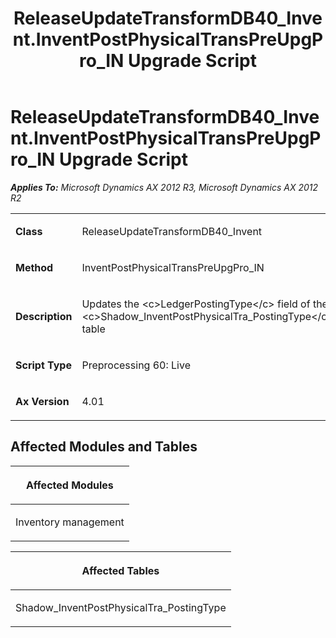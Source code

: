 ﻿---
title: ReleaseUpdateTransformDB40_Invent.InventPostPhysicalTransPreUpgPro_IN Upgrade Script
TOCTitle: ReleaseUpdateTransformDB40_Invent.InventPostPhysicalTransPreUpgPro_IN Upgrade Script
ms:assetid: 6146798f-4547-4c96-87b1-3834834d4197
ms:mtpsurl: https://msdn.microsoft.com/en-us/library/JJ719076(v=AX.60)
ms:contentKeyID: 49708616
ms.date: 05/18/2015
mtps_version: v=AX.60
---

# ReleaseUpdateTransformDB40\_Invent.InventPostPhysicalTransPreUpgPro\_IN Upgrade Script 


_**Applies To:** Microsoft Dynamics AX 2012 R3, Microsoft Dynamics AX 2012 R2_

<table>
<colgroup>
<col style="width: 50%" />
<col style="width: 50%" />
</colgroup>
<tbody>
<tr class="odd">
<td><p><strong>Class</strong></p></td>
<td><p>ReleaseUpdateTransformDB40_Invent</p></td>
</tr>
<tr class="even">
<td><p><strong>Method</strong></p></td>
<td><p>InventPostPhysicalTransPreUpgPro_IN</p></td>
</tr>
<tr class="odd">
<td><p><strong>Description</strong></p></td>
<td><p>Updates the &lt;c&gt;LedgerPostingType&lt;/c&gt; field of the &lt;c&gt;Shadow_InventPostPhysicalTra_PostingType&lt;/c&gt; table</p></td>
</tr>
<tr class="even">
<td><p><strong>Script Type</strong></p></td>
<td><p>Preprocessing 60: Live</p></td>
</tr>
<tr class="odd">
<td><p><strong>Ax Version</strong></p></td>
<td><p>4.01</p></td>
</tr>
</tbody>
</table>


## Affected Modules and Tables

<table>
<colgroup>
<col style="width: 100%" />
</colgroup>
<thead>
<tr class="header">
<th><p>Affected Modules</p></th>
</tr>
</thead>
<tbody>
<tr class="odd">
<td><p>Inventory management</p></td>
</tr>
</tbody>
</table>


<table>
<colgroup>
<col style="width: 100%" />
</colgroup>
<thead>
<tr class="header">
<th><p>Affected Tables</p></th>
</tr>
</thead>
<tbody>
<tr class="odd">
<td><p>Shadow_InventPostPhysicalTra_PostingType</p></td>
</tr>
</tbody>
</table>

  


